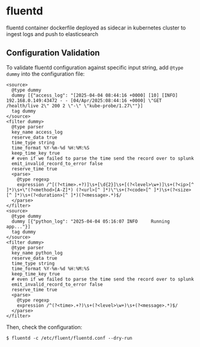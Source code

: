# fluentd

fluentd container dockerfile deployed as sidecar in kubernetes cluster to ingest logs and push to elasticsearch

## Configuration Validation

To validate fluentd configuration against specific input string, add `@type dummy` into the configuration file:

```
<source>
  @type dummy
  dummy [{"access_log": "[2025-04-04 08:44:16 +0000] [10] [INFO] 192.168.0.149:43472 - - [04/Apr/2025:08:44:16 +0000] \"GET /health/live 2\" 200 2 \"-\" \"kube-probe/1.27\""}]
  tag dummy
</source>
<filter dummy>
  @type parser
  key_name access_log
  reserve_data true
  time_type string
  time_format %Y-%m-%d %H:%M:%S
  keep_time_key true
  # even if we failed to parse the time send the record over to splunk
  emit_invalid_record_to_error false
  reserve_time true
  <parse>
    @type regexp
    expression /^[(?<time>.+?)]\s+[\d{2}]\s+[(?<level>\w+)]\s+(?<ip>[^ ]*)\s+\"(?<method>[A-Z]*) (?<url>[^ ]*)\"\s+(?<code>[^ ]*)\s+(?<size>[^ ]*)\s+(?<duration>[^ ]*)(?<message>.*)$/
  </parse>
</filter>
<source>
  @type dummy
  dummy [{"python_log": "2025-04-04 05:16:07 INFO     Running app..."}]
  tag dummy
</source>
<filter dummy>
  @type parser
  key_name python_log
  reserve_data true
  time_type string
  time_format %Y-%m-%d %H:%M:%S
  keep_time_key true
  # even if we failed to parse the time send the record over to splunk
  emit_invalid_record_to_error false
  reserve_time true
  <parse>
    @type regexp
    expression /^(?<time>.+?)\s+(?<level>\w+)\s+(?<message>.*)$/
  </parse>
</filter>
```

Then, check the configuration:

```
$ fluentd -c /etc/fluent/fluentd.conf --dry-run
```
